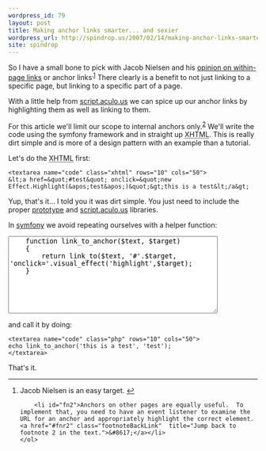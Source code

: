 ```yaml
---
wordpress_id: 79
layout: post
title: Making anchor links smarter... and sexier
wordpress_url: http://spindrop.us/2007/02/14/making-anchor-links-smarter-and-sexier/
site: spindrop
---
```


[1]: #fn1
[2]: #fn2
[script.aculo.us]: http://script.aculo.us/
[prototype]: http://prototypejs.org/
[symfony]: http://symfony-project.com/

So I have a small bone to pick with Jacob Nielsen and his [opinion on within-page links](http://www.useit.com/alertbox/within_page_links.html) or anchor links<sup id="fnr1">.[1][]</sup>  There clearly is a benefit to not just linking to a specific page, but linking to a specific part of a page.

With a little help from [script.aculo.us][] we can spice up our anchor links by highlighting them as well as linking to them.

For this article we'll limit our scope to internal anchors only.<sup>[2][]</sup>  We'll write the code using the symfony framework and in straight up <acronym title="eXtended HypterText Markup Language">XHTML</acronym>.  This is really dirt simple and is more of a design pattern with an example than a tutorial.

Let's do the <acronym title="eXtended HypterText Markup Language">XHTML</acronym> first:

<div>
	
	<textarea name="code" class="xhtml" rows="10" cols="50">
	&lt;a href=&quot;#test&quot; onclick=&quot;new Effect.Highlight(&apos;test&apos;)&quot;&gt;this is a test&lt;/a&gt;
</textarea>

</div>

Yup, that's it... I told you it was dirt simple.  You just need to include the proper [prototype][] and [script.aculo.us][] libraries.

In [symfony][] we avoid repeating ourselves with a helper function:

<div>
	
<textarea name="code" class="php" rows="10" cols="50">
	function link_to_anchor($text, $target)
	{
		return link_to($text, '#'.$target, 'onclick='.visual_effect('highlight',$target);
	}
</textarea>

</div>

and call it by doing:

<div>
	
	<textarea name="code" class="php" rows="10" cols="50">
	echo link_to_anchor('this is a test', 'test');
	</textarea>

</div>

That's it.


<div class="footnotes">
	<hr/>
	<ol>
		<li id="fn1">Jacob Nielsen is an easy target. <a href="#fnr1" class="footnoteBackLink"  title="Jump back to footnote 1 in the text.">&#8617;</a></li>
		
		<li id="fn2">Anchors on other pages are equally useful.  To implement that, you need to have an event listener to examine the URL for an anchor and appropriately highlight the correct element. <a href="#fnr2" class="footnoteBackLink"  title="Jump back to footnote 2 in the text.">&#8617;</a></li>
	</ol>
</div>
